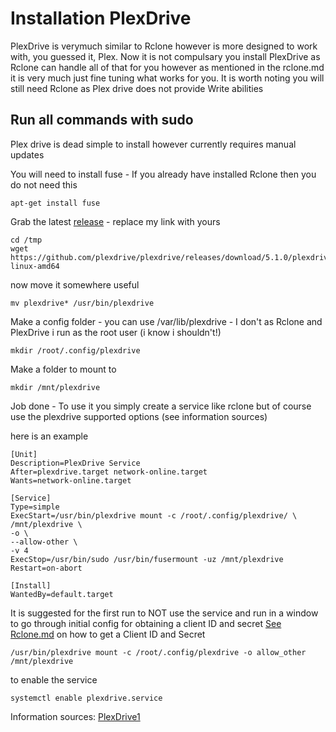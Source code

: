 # Installation PlexDrive
PlexDrive is verymuch similar to Rclone however is more designed to work with, you guessed it, Plex. Now it is not compulsary you install PlexDrive as Rclone can handle all of that for you however as mentioned in the rclone.md it is very much just fine tuning what works for you. It is worth noting you will still need Rclone as Plex drive does not provide Write abilities

## Run all commands with sudo

Plex drive is dead simple to install however currently requires manual updates

You will need to install fuse - If you already have installed Rclone then you do not need this
```
apt-get install fuse
```
Grab the latest [release](https://github.com/plexdrive/plexdrive/releases) - replace my link with yours
```
cd /tmp
wget https://github.com/plexdrive/plexdrive/releases/download/5.1.0/plexdrive-linux-amd64
```

now move it somewhere useful
```
mv plexdrive* /usr/bin/plexdrive
```

Make a config folder - you can use /var/lib/plexdrive - I don't as Rclone and PlexDrive i run as the root user (i know i shouldn't!)
```
mkdir /root/.config/plexdrive
```

Make a folder to mount to 
```
mkdir /mnt/plexdrive
```

Job done - To use it you simply create a service like rclone but of course use the plexdrive supported options (see information sources)

here is an example
```
[Unit]
Description=PlexDrive Service
After=plexdrive.target network-online.target
Wants=network-online.target

[Service]
Type=simple
ExecStart=/usr/bin/plexdrive mount -c /root/.config/plexdrive/ \
/mnt/plexdrive \
-o \
--allow-other \
-v 4 
ExecStop=/usr/bin/sudo /usr/bin/fusermount -uz /mnt/plexdrive
Restart=on-abort

[Install]
WantedBy=default.target
```

It is suggested for the first run to NOT use the service and run in a window to go through initial config for obtaining a client ID and secret [See Rclone.md](/Rclone.md) on how to get a Client ID and Secret
```
/usr/bin/plexdrive mount -c /root/.config/plexdrive -o allow_other /mnt/plexdrive
```
 
to enable the service
```
systemctl enable plexdrive.service
```


Information sources: [PlexDrive1](https://github.com/plexdrive/plexdrive)
